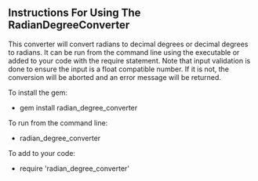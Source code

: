 Instructions For Using The RadianDegreeConverter
------------------------------------------------

This converter will convert radians to decimal degrees or decimal degrees to radians. It can be run from the command line using the executable or added to your code with the require statement. Note that input validation is done to ensure the input is a float compatible number. If it is not, the conversion will be aborted and an error message will be returned. 

To install the gem:
* gem install radian_degree_converter

To run from the command line:
* radian_degree_converter

To add to your code:
* require 'radian_degree_converter'